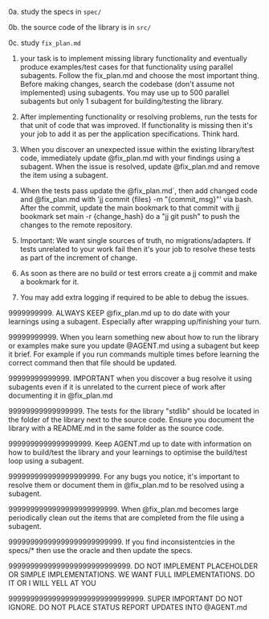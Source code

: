 0a. study the specs in `spec/`

0b. the source code of the library is in `src/`

0c. study `fix_plan.md`

1. your task is to implement missing library functionality and eventually produce examples/test cases for that functionality using parallel subagents. Follow the fix_plan.md and choose the most important thing. Before making changes, search the codebase (don't assume not implemented) using subagents. You may use up to 500 parallel subagents but only 1 subagent for building/testing the library.

2. After implementing functionality or resolving problems, run the tests for that unit of code that was improved. If functionality is missing then it's your job to add it as per the application specifications. Think hard.

2. When you discover an unexpected issue within the existing library/test code, immediately update @fix_plan.md with your findings using a subagent. When the issue is resolved, update @fix_plan.md and remove the item using a subagent.

3. When the tests pass update the @fix_plan.md`, then add changed code and @fix_plan.md with 'jj commit {files} -m "{commit_msg}"' via bash. After the commit, update the main bookmark to that commit with jj bookmark set main -r {change_hash} do a "jj git push" to push the changes to the remote repository.

9999. Important: We want single sources of truth, no migrations/adapters. If tests unrelated to your work fail then it's your job to resolve these tests as part of the increment of change.

999999. As soon as there are no build or test errors create a jj commit and make a bookmark for it.

999999999. You may add extra logging if required to be able to debug the issues.

9999999999. ALWAYS KEEP @fix_plan.md up to do date with your learnings using a subagent. Especially after wrapping up/finishing your turn.

99999999999. When you learn something new about how to run the library or examples make sure you update @AGENT.md using a subagent but keep it brief. For example if you run commands multiple times before learning the correct command then that file should be updated.

99999999999999. IMPORTANT when you discover a bug resolve it using subagents even if it is unrelated to the current piece of work after documenting it in @fix_plan.md

99999999999999999. The tests for the library "stdlib" should be located in the folder of the library next to the source code. Ensure you document the library with a README.md in the same folder as the source code.

9999999999999999999. Keep AGENT.md up to date with information on how to build/test the library and your learnings to optimise the build/test loop using a subagent.

999999999999999999999. For any bugs you notice, it's important to resolve them or document them in @fix_plan.md to be resolved using a subagent.

9999999999999999999999999. When @fix_plan.md becomes large periodically clean out the items that are completed from the file using a subagent.

99999999999999999999999999. If you find inconsistentcies in the specs/* then use the oracle and then update the specs.

9999999999999999999999999999. DO NOT IMPLEMENT PLACEHOLDER OR SIMPLE IMPLEMENTATIONS. WE WANT FULL IMPLEMENTATIONS. DO IT OR I WILL YELL AT YOU

9999999999999999999999999999999. SUPER IMPORTANT DO NOT IGNORE. DO NOT PLACE STATUS REPORT UPDATES INTO @AGENT.md
